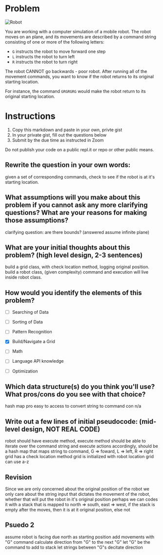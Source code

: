 # Problem
![Robot](https://media.giphy.com/media/I7kkegrRyNrk4/giphy.gif)

You are working with a computer simulation of a mobile robot. The robot moves on an plane, and its movements are described by a command string consisting of one or more 
of the following letters:

* `G` instructs the robot to move forward one step
* `L` instructs the robot to turn left
* `R` instructs the robot to turn right

The robot CANNOT go backwards - poor robot. After running all of the movement commands, you want to know if the robot returns to its original starting location.

For instance, the command `GRGRGRG` would make the robot return to its original starting location.

# Instructions

1. Copy this markdown and paste in your own, privte gist
2. In your private gist, fill out the questions below
4. Submit by the due time as instructed in Zoom

Do not publish your code on a public repl.it or repo or other public means.

## Rewrite the question in your own words:
given a set of corresponding commands, check to see if the robot is at it's starting location.

## What assumptions will you make about this problem if you cannot ask any more clarifying questions? What are your reasons for making those assumptions?
clarifying question: are there bounds? (answered assume infinite plane)

## What are your initial thoughts about this problem? (high level design, 2-3 sentences)
build a grid class, with check location method, logging original position.
build a robot class, (given complexity) command and execution will live inside robot class.

## How would you identify the elements of this problem?

- [ ] Searching of Data
- [ ] Sorting of Data
- [ ] Pattern Recognition
- [x] Build/Navigate a Grid
- [ ] Math
- [ ] Language API knowledge
- [ ] Optimization


## Which data structure(s) do you think you'll use? What pros/cons do you see with that choice?
hash map
pro
easy to access to convert string to command
con
n/a
## Write out a few lines of initial pseudocode: (mid-level design, NOT REAL CODE)
robot should have execute method,
execute method should be able to iterate over the command string and execute actions accordingly,
should be a hash map that maps string to command, G => foward, L => left, R => right
grid has a check location method
grid is initialized with robot location
grid can use a-z 

## Revision
Since we are only concerned about the original position of the robot
we only care about the string input that dictates the movement of the robot, whether that will put the robot in it's original position
perhaps we can codes it with a stack that is mapped to north => south, east => west,
if the stack is empty after the moves, then it is at it original position, else not

## Psuedo 2
assume robot is facing due north as starting position
add movements with "G" command
calculate direction from "G" to the next "G"
let "G" be the command to add to stack
let strings between "G"s decitate direction
